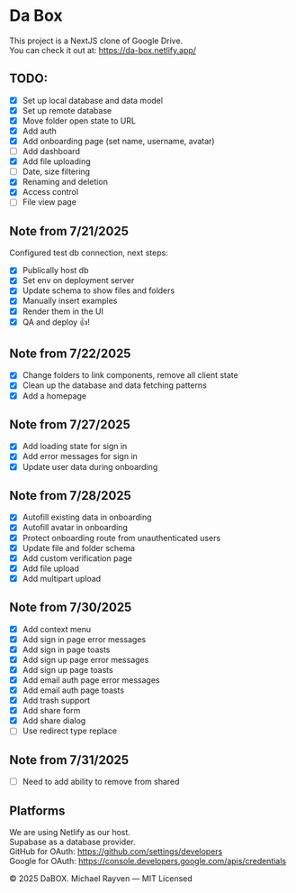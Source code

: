# Da Box

This project is a NextJS clone of Google Drive.  
You can check it out at: https://da-box.netlify.app/

## TODO:

- [x] Set up local database and data model
- [x] Set up remote database
- [x] Move folder open state to URL
- [x] Add auth
- [x] Add onboarding page (set name, username, avatar)
- [ ] Add dashboard
- [x] Add file uploading
- [ ] Date, size filtering
- [x] Renaming and deletion
- [x] Access control
- [ ] File view page

## Note from 7/21/2025

Configured test db connection, next steps:

- [x] Publically host db
- [x] Set env on deployment server
- [x] Update schema to show files and folders
- [x] Manually insert examples
- [x] Render them in the UI
- [x] QA and deploy 👍!

## Note from 7/22/2025

- [x] Change folders to link components, remove all client state
- [x] Clean up the database and data fetching patterns
- [x] Add a homepage

## Note from 7/27/2025

- [x] Add loading state for sign in
- [x] Add error messages for sign in
- [x] Update user data during onboarding

## Note from 7/28/2025

- [x] Autofill existing data in onboarding
- [x] Autofill avatar in onboarding
- [x] Protect onboarding route from unauthenticated users
- [x] Update file and folder schema
- [x] Add custom verification page
- [x] Add file upload
- [x] Add multipart upload

## Note from 7/30/2025

- [x] Add context menu
- [x] Add sign in page error messages
- [x] Add sign in page toasts
- [x] Add sign up page error messages
- [x] Add sign up page toasts
- [x] Add email auth page error messages
- [x] Add email auth page toasts
- [x] Add trash support
- [x] Add share form
- [x] Add share dialog
- [ ] Use redirect type replace

## Note from 7/31/2025
- [ ] Need to add ability to remove from shared

## Platforms

We are using Netlify as our host.  
Supabase as a database provider.  
GitHub for OAuth: https://github.com/settings/developers  
Google for OAuth: https://console.developers.google.com/apis/credentials  

© 2025 DaBOX. Michael Rayven — MIT Licensed
